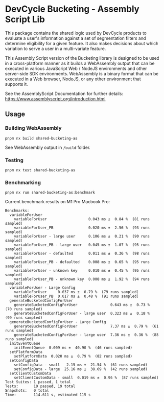 # DevCycle Bucketing - Assembly Script Lib

This package contains the shared logic used by DevCycle products to evaluate a user's information
against a set of segmentation filters and determine eligibility for a given feature. It also makes decisions about
which variation to serve a user in a multi-variate feature.

This Assembly Script version of the Bucketing library is designed to be used in a cross-platform manner as it
builds a WebAssembly output that can be executed in various JavaScript Web / NodeJS environments and other
server-side SDK environments. WebAssembly is a binary format that can be executed in a 
Web browser, NodeJS, or any other environment that supports it.

See the AssemblyScript Documentation for further details: https://www.assemblyscript.org/introduction.html


## Usage

### Building WebAssembly

```pnpm nx build shared-bucketing-as```

See WebAssembly output in `/build` folder.

### Testing

```pnpm nx test shared-bucketing-as```

### Benchmarking

```pnpm nx run shared-bucketing-as:benchmark```

Current benchmark results on M1 Pro Macbook Pro:

```
Benchmarks:
  variableForUser
    variableForUser                   0.043 ms ±  0.84 %  (81 runs sampled)
    variableForUser_PB                0.020 ms ±  2.56 %  (93 runs sampled)
    variableForUser - large user      0.106 ms ±  0.21 %  (90 runs sampled)
    variableForUser_PB - large user   0.045 ms ±  1.07 %  (95 runs sampled)
    variableForUser - defaulted       0.011 ms ±  0.36 %  (98 runs sampled)
    variableForUser_PB - defaulted    0.008 ms ±  0.65 %  (95 runs sampled)
    variableForUser - unknown key     0.010 ms ±  0.45 %  (95 runs sampled)
    variableForUser_PB - unknown key  0.008 ms ±  1.92 %  (94 runs sampled)
  variableForUser - Large Config
    variableForUser     0.037 ms ±  0.79 %  (79 runs sampled)
    variableForUser_PB  0.017 ms ±  0.48 %  (91 runs sampled)
  generateBucketedConfigForUser
    generateBucketedConfigForUser               0.643 ms ±  0.73 %  (70 runs sampled)
    generateBucketedConfigForUser - large user  0.323 ms ±  0.18 %  (99 runs sampled)
  generateBucketedConfigForUser - Large Config
    generateBucketedConfigForUser               7.37 ms ±  0.79 %  (61 runs sampled)
    generateBucketedConfigForUser - large user  7.36 ms ±  0.36 %  (88 runs sampled)
  initEventQueue
    initEventQueue  0.009 ms ±  40.90 %  (46 runs sampled)
  setPlatformData
    setPlatformData  0.020 ms ±  0.79 %  (82 runs sampled)
  setConfigData
    setConfigData - small   2.15 ms ±  21.54 %  (61 runs sampled)
    setConfigData - large  25.16 ms ±  38.69 %  (42 runs sampled)
  setClientCustomData
    setClientCustomData - small  0.019 ms ±  0.96 %  (87 runs sampled)
Test Suites: 1 passed, 1 total
Tests:       19 passed, 19 total
Snapshots:   0 total
Time:        114.611 s, estimated 115 s
```
